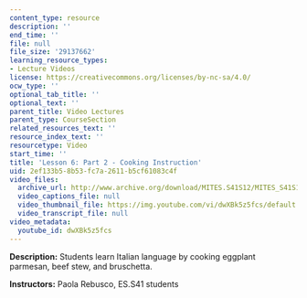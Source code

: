 ```yaml
---
content_type: resource
description: ''
end_time: ''
file: null
file_size: '29137662'
learning_resource_types:
- Lecture Videos
license: https://creativecommons.org/licenses/by-nc-sa/4.0/
ocw_type: ''
optional_tab_title: ''
optional_text: ''
parent_title: Video Lectures
parent_type: CourseSection
related_resources_text: ''
resource_index_text: ''
resourcetype: Video
start_time: ''
title: 'Lesson 6: Part 2 - Cooking Instruction'
uid: 2ef133b5-8b53-fc7a-2611-b5cf61083c4f
video_files:
  archive_url: http://www.archive.org/download/MITES.S41S12/MITES_S41S12_Lesson6_Part2_300k.mp4
  video_captions_file: null
  video_thumbnail_file: https://img.youtube.com/vi/dwXBk5z5fcs/default.jpg
  video_transcript_file: null
video_metadata:
  youtube_id: dwXBk5z5fcs
---
```


**Description:** Students learn Italian language by cooking eggplant parmesan, beef stew, and bruschetta.

**Instructors:** Paola Rebusco, ES.S41 students

